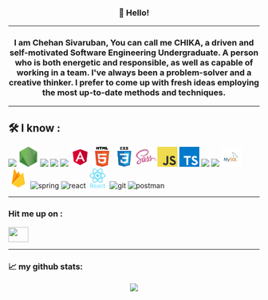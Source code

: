 <h3 align="center">👋 Hello! </h3>
<hr />
<h3 align="center">
  I am Chehan Sivaruban, You can call me <b>CHIKA</b>, a driven and self-motivated Software Engineering Undergraduate. A person who is both energetic and responsible, as well as capable of working in a team. I've always been a problem-solver and a creative thinker. I prefer to come up with fresh ideas employing the most up-to-date methods and techniques.
</h3>
<hr />

## 🛠️ I know :

<p>
  <img
    src="https://img.icons8.com/color/48/000000/java-coffee-cup-logo--v1.png"
  />
  <img
    height="40"
    src="https://raw.githubusercontent.com/github/explore/80688e429a7d4ef2fca1e82350fe8e3517d3494d/topics/nodejs/nodejs.png"
  />
  <img
   height="40"
    src="https://upload.wikimedia.org/wikipedia/commons/c/c3/Python-logo-notext.svg"
  />
  <img
   height="40"
    src="https://upload.wikimedia.org/wikipedia/commons/0/05/Scikit_learn_logo_small.svg"
  /> 
  <img
   height="40"
    src="https://www.pngfind.com/pngs/m/104-1044449_python-logo-clipart-drawing-flask-python-hd-png.png"
  />
  <img
    height="40"
    src="https://raw.githubusercontent.com/github/explore/80688e429a7d4ef2fca1e82350fe8e3517d3494d/topics/angular/angular.png"
  />
  <img
    height="40"
    src="https://raw.githubusercontent.com/github/explore/80688e429a7d4ef2fca1e82350fe8e3517d3494d/topics/html/html.png"
  />
  <img
    height="40"
    src="https://raw.githubusercontent.com/github/explore/80688e429a7d4ef2fca1e82350fe8e3517d3494d/topics/css/css.png"
  />
  <img
    height="40"
    src="https://raw.githubusercontent.com/github/explore/80688e429a7d4ef2fca1e82350fe8e3517d3494d/topics/sass/sass.png"
  />
  <img
    height="40"
    src="https://raw.githubusercontent.com/github/explore/80688e429a7d4ef2fca1e82350fe8e3517d3494d/topics/javascript/javascript.png"
  />
  <img
    height="40"
    src="https://raw.githubusercontent.com/github/explore/80688e429a7d4ef2fca1e82350fe8e3517d3494d/topics/typescript/typescript.png"
  />
  <img
    height="40"
    src="https://iconape.com/wp-content/files/vg/61804/png/flutter.png"
  />
  <img
    height="40"
    src="https://upload.wikimedia.org/wikipedia/commons/7/7e/Dart-logo.png"
  />
  <img
    height="40"
    src="https://raw.githubusercontent.com/github/explore/80688e429a7d4ef2fca1e82350fe8e3517d3494d/topics/mysql/mysql.png"
  />
  <img
    height="40"
    src="https://raw.githubusercontent.com/github/explore/80688e429a7d4ef2fca1e82350fe8e3517d3494d/topics/firebase/firebase.png"
  />
  <img
    src="https://www.vectorlogo.zone/logos/springio/springio-icon.svg"
    alt="spring"
    width="40"
    height="40"
  />
  <img
    src="https://image.similarpng.com/very-thumbnail/2020/08/Android-icon-on-transparent--background-PNG.png"
    alt="react"
    width="40"
    height="40"
  /> 
  <img
    src="https://raw.githubusercontent.com/devicons/devicon/master/icons/react/react-original-wordmark.svg"
    alt="react"
    width="40"
    height="40"
  />
  <img
    src="https://www.vectorlogo.zone/logos/git-scm/git-scm-icon.svg"
    alt="git"
    width="40"
    height="40"
  />
  <img
    src="https://www.vectorlogo.zone/logos/getpostman/getpostman-icon.svg"
    alt="postman"
    width="40"
    height="40"
  />
</p>
<hr />

<h3 align="left">Hit me up on :</h3>
<p align="left">
  <a href="www.linkedin.com/in/chehan-sivaruban" target="blank"
    ><img
      align="center"
      src="https://cdn.jsdelivr.net/npm/simple-icons@3.0.1/icons/linkedin.svg"
      height="30"
      width="40" /></a
  >
 
</p>
<hr />

### 📈 my github stats:

<p align="center">
  <a href="https://github.com/chehanSivaruban/github-readme-stats">
    <img
      align="center"
      src="https://github-readme-stats.vercel.app/api/top-langs/?username=chehanSivaruban&layout=compact&theme=material-palenight"
    />
  </a>
</p>
